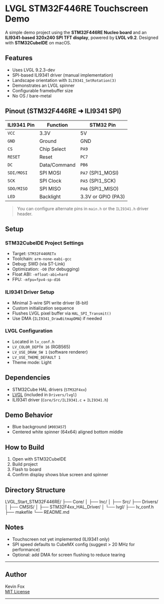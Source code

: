 
# LVGL STM32F446RE Touchscreen Demo

A simple demo project using the **STM32F446RE Nucleo board** and an **ILI9341-based 320x240 SPI TFT display**, powered by **LVGL v9.2**. Designed with **STM32CubeIDE** on macOS.

## Features

- Uses LVGL 9.2.3-dev
- SPI-based ILI9341 driver (manual implementation)
- Landscape orientation with `ILI9341_SetRotation(3)`
- Demonstrates an LVGL spinner
- Configurable framebuffer size
- No OS / bare-metal

## Pinout (STM32F446RE ➜ ILI9341 SPI)

| ILI9341 Pin | Function         | STM32 Pin         |
|-------------|------------------|--------------------|
| `VCC`       | 3.3V             | 5V               |
| `GND`       | Ground           | GND                |
| `CS`        | Chip Select      | `PA9`              |
| `RESET`     | Reset            | `PC7`              |
| `DC`        | Data/Command     | `PB6`              |
| `SDI/MOSI`  | SPI MOSI         | `PA7` (SPI1_MOSI)  |
| `SCK`       | SPI Clock        | `PA5` (SPI1_SCK)   |
| `SDO/MISO`  | SPI MISO         | `PA6` (SPI1_MISO)  |
| `LED`       | Backlight        | 3.3V or GPIO (PA3) |

> You can configure alternate pins in `main.h` or the `ILI9341.h` driver header.

## Setup

### STM32CubeIDE Project Settings
- Target: `STM32F446RETx`
- Toolchain: `arm-none-eabi-gcc`
- Debug: SWD (via ST-Link)
- Optimization: `-O0` (for debugging)
- Float ABI: `-mfloat-abi=hard`
- FPU: `-mfpu=fpv4-sp-d16`

### ILI9341 Driver Setup
- Minimal 3-wire SPI write driver (8-bit)
- Custom initialization sequence
- Flushes LVGL pixel buffer via `HAL_SPI_Transmit()`
- Use DMA (`ILI9341_DrawBitmapDMA`) if needed

### LVGL Configuration
- Located in `lv_conf.h`
- `LV_COLOR_DEPTH 16` (RGB565)
- `LV_USE_DRAW_SW 1` (software renderer)
- `LV_USE_THEME_DEFAULT 1`
- Theme mode: Light

## Dependencies

- STM32Cube HAL drivers (`STM32F4xx`)
- [LVGL](https://github.com/lvgl/lvgl) (included in `Drivers/lvgl`)
- ILI9341 driver (`Core/Src/ILI9341.c` + `ILI9341.h`)

## Demo Behavior

- Blue background (`#003A57`)
- Centered white spinner (64x64) aligned bottom middle

## How to Build

1. Open with STM32CubeIDE
2. Build project
3. Flash to board
4. Confirm display shows blue screen and spinner

## Directory Structure

LVGL\_Start\_STM32F446RE/
├── Core/
│   ├── Inc/
│   ├── Src/
├── Drivers/
│   ├── CMSIS/
│   ├── STM32F4xx\_HAL\_Driver/
│   └── lvgl/
├── lv\_conf.h
├── makefile
└── README.md

## Notes

- Touchscreen not yet implemented (ILI9341 only)
- SPI speed defaults to CubeMX config (suggest > 20 MHz for performance)
- Optional: add DMA for screen flushing to reduce tearing

---

## Author

Kevin Fox  
[MIT License](LICENSE)

---
